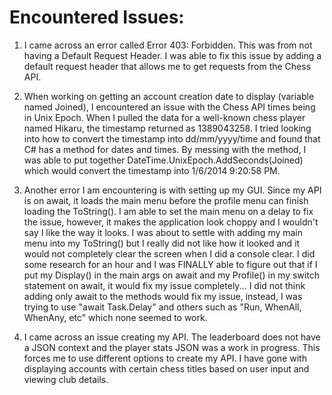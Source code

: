# Encountered Issues:

1) I came across an error called Error 403: Forbidden. This was from not having a Default Request Header. I was able to fix this issue by adding a default request header that allows me to get requests from the Chess API. 

2) When working on getting an account creation date to display (variable named Joined), I encountered an issue with the Chess API times being in Unix Epoch. When I pulled the data for a well-known chess player named Hikaru, the timestamp returned as 1389043258. I tried looking into how to convert the timestamp into dd/mm/yyyy/time and found that C# has a method for dates and times. By messing with the method, I was able to put together DateTime.UnixEpoch.AddSeconds(Joined) which would convert the timestamp into 1/6/2014 9:20:58 PM.

3) Another error I am encountering is with setting up my GUI. Since my API is on await, it loads the main menu before the profile menu can finish loading the ToString(). I am able to set the main menu on a delay to fix the issue, however, it makes the application look choppy and I wouldn't say I like the way it looks. I was about to settle with adding my main menu into my ToString() but I really did not like how it looked and it would not completely clear the screen when I did a console clear. I did some research for an hour and I was FINALLY able to figure out that if I put my Display() in the main args on await and my Profile() in my switch statement on await, it would fix my issue completely... I did not think adding only await to the methods would fix my issue, instead, I was trying to use "await Task.Delay" and others such as "Run, WhenAll, WhenAny, etc" which none seemed to work.

4) I came across an issue creating my API. The leaderboard does not have a JSON context and the player stats JSON was a work in progress. This forces me to use different options to create my API. I have gone with displaying accounts with certain chess titles based on user input and viewing club details.
